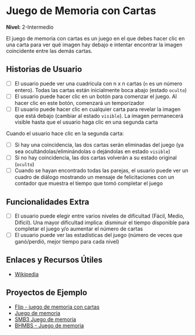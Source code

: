# Juego de Memoria con Cartas  
**Nivel:** 2-Intermedio  
  
El juego de memoria con cartas es un juego en el que debes hacer clic en una carta para ver qué imagen hay debajo e intentar encontrar la imagen coincidente entre las demás cartas.  
  
## Historias de Usuario  
  
-   [ ] El usuario puede ver una cuadrícula con n x n cartas (`n` es un número entero). Todas las cartas están inicialmente boca abajo (estado `oculto`)  
-   [ ] El usuario puede hacer clic en un botón para comenzar el juego. Al hacer clic en este botón, comenzará un temporizador  
-   [ ] El usuario puede hacer clic en cualquier carta para revelar la imagen que está debajo (cambiar al estado `visible`). La imagen permanecerá visible hasta que el usuario haga clic en una segunda carta  
  
Cuando el usuario hace clic en la segunda carta:  
-   [ ] Si hay una coincidencia, las dos cartas serán eliminadas del juego (ya sea ocultándolas/eliminándolas o dejándolas en estado `visible`)  
-   [ ] Si no hay coincidencia, las dos cartas volverán a su estado original (`oculto`)  
-   [ ] Cuando se hayan encontrado todas las parejas, el usuario puede ver un cuadro de diálogo mostrando un mensaje de felicitaciones con un contador que muestra el tiempo que tomó completar el juego  
  
## Funcionalidades Extra  
  
-   [ ] El usuario puede elegir entre varios niveles de dificultad (Fácil, Medio, Difícil). Una mayor dificultad implica: disminuir el tiempo disponible para completar el juego y/o aumentar el número de cartas  
-   [ ] El usuario puede ver las estadísticas del juego (número de veces que ganó/perdió, mejor tiempo para cada nivel)  
  
## Enlaces y Recursos Útiles  
  
-   [Wikipedia](https://en.wikipedia.org/wiki/Concentration_(game))  
  
## Proyectos de Ejemplo  
  
-   [Flip - juego de memoria con cartas](https://codepen.io/zerospree/full/bNWbvW)  
-   [Juego de memoria](https://jdmedlock.github.io/memorygame/)  
-   [SMB3 Juego de memoria](https://codepen.io/hexagoncircle/full/OXBJxV)  
-   [BHMBS - Juego de memoria](https://barhouum7.github.io/JS-MemoryGame.github.io/)  
